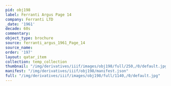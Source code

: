 ```yaml
---
pid: obj198
label: Ferranti Argus Page 14
company: Ferranti LTD
_date: '1961'
decade: 60s
commentary: 
object_type: brochure
source: ferranti_argus_1961_Page_14
source_name: 
order: '197'
layout: qatar_item
collection: temp_collection
thumbnail: "/img/derivatives/iiif/images/obj198/full/250,/0/default.jpg"
manifest: "/img/derivatives/iiif/obj198/manifest.json"
full: "/img/derivatives/iiif/images/obj198/full/1140,/0/default.jpg"
---
```

